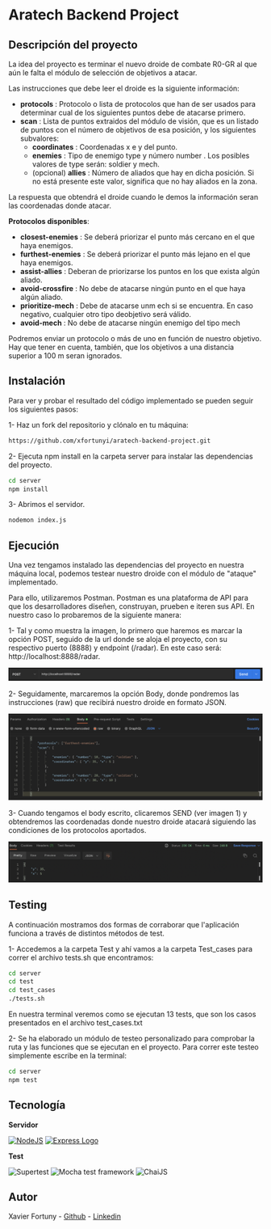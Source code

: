 # Aratech Backend Project

## Descripción del proyecto

La idea del proyecto es terminar el nuevo droide de combate R0-GR al que aún le falta el módulo de selección de objetivos a atacar.

Las instrucciones que debe leer el droide es la siguiente información:

- **protocols** : Protocolo o lista de protocolos que han de ser usados para determinar cual de los siguientes puntos debe de atacarse primero.
- **scan** : Lista de puntos extraidos del módulo de visión, que es un listado de puntos con el número de objetivos de esa posición, y los siguientes subvalores:
  - **coordinates** : Coordenadas x e y del punto.
  - **enemies** : Tipo de enemigo type y número number . Los posibles valores de type serán: soldier y mech.
  - (opcional) **allies** : Número de aliados que hay en dicha posición. Si no está presente este valor, significa que no hay aliados en la zona.

La respuesta que obtendrá el droide cuando le demos la información seran las coordenadas donde atacar.

**Protocolos disponibles**:

- **closest-enemies** : Se deberá priorizar el punto más cercano en el que haya enemigos.
- **furthest-enemies** : Se deberá priorizar el punto más lejano en el que haya enemigos.
- **assist-allies** : Deberan de priorizarse los puntos en los que exista algún aliado.
- **avoid-crossfire** : No debe de atacarse ningún punto en el que haya algún aliado.
- **prioritize-mech** : Debe de atacarse unm ech si se encuentra. En caso negativo, cualquier otro tipo deobjetivo será válido.
- **avoid-mech** : No debe de atacarse ningún enemigo del tipo mech

Podremos enviar un protocolo o más de uno en función de nuestro objetivo. Hay que tener en cuenta, también, que los objetivos a una distancia superior a 100 m seran ignorados.

## Instalación

Para ver y probar el resultado del código implementado se pueden seguir los siguientes pasos:

1- Haz un fork del repositorio y clónalo en tu máquina:

```bash
https://github.com/xfortunyi/aratech-backend-project.git
```

2- Ejecuta npm install en la carpeta server para instalar las dependencias del proyecto.

```bash
cd server
npm install
```

3- Abrimos el servidor.

```bash
nodemon index.js
```

## Ejecución

Una vez tengamos instalado las dependencias del proyecto en nuestra máquina local, podemos testear nuestro droide con el módulo de "ataque" implementado.

Para ello, utilizaremos Postman. Postman es una plataforma de API para que los desarrolladores diseñen, construyan, prueben e iteren sus API. En nuestro caso lo probaremos de la siguiente manera:

1- Tal y como muestra la imagen, lo primero que haremos es marcar la opción POST, seguido de la url donde se aloja el proyecto, con su respectivo puerto (8888) y endpoint (/radar). En este caso será: http://localhost:8888/radar.

<div align=center>
<img src='./server/assets/postman/request.png'>
</div>

2- Seguidamente, marcaremos la opción Body, donde pondremos las instrucciones (raw) que recibirá nuestro droide en formato JSON.

<div align=center>
<img src='./server/assets/postman/body.png'>
</div>

3- Cuando tengamos el body escrito, clicaremos SEND (ver imagen 1) y obtendremos las coordenadas donde nuestro droide atacará siguiendo las condiciones de los protocolos aportados.

<div align=center>
<img src='./server/assets/postman/response.png'>
</div>

## Testing

A continuación mostramos dos formas de corraborar que l'aplicación funciona a través de distintos métodos de test.

1- Accedemos a la carpeta Test y ahí vamos a la carpeta Test_cases para correr el archivo tests.sh que encontramos:

```bash
cd server
cd test
cd test_cases
./tests.sh
```

En nuestra terminal veremos como se ejecutan 13 tests, que son los casos presentados en el archivo test_cases.txt

2- Se ha elaborado un módulo de testeo personalizado para comprobar la ruta y las funciones que se ejecutan en el proyecto. Para correr este testeo simplemente escribe en la terminal:

```bash
cd server
npm test
```

## Tecnología

**Servidor**

<p align="left">
<a href="https://nodejs.org/en/" target="_blank" rel="noreferrer"><img src="https://raw.githubusercontent.com/danielcranney/readme-generator/main/public/icons/skills/nodejs-colored.svg" width="48" height="48" alt="NodeJS" /></a>
<a href="https://expressjs.com/" target="_blank" rel="noreferrer"><img src="https://camo.githubusercontent.com/0566752248b4b31b2c4bdc583404e41066bd0b6726f310b73e1140deefcc31ac/68747470733a2f2f692e636c6f756475702e636f6d2f7a6659366c4c376546612d3330303078333030302e706e67" width="72" height="48" alt="Express Logo" ></a>

**Test**

<p align="left">
<a><img src="https://camo.githubusercontent.com/fcca6a233a54a037861c99ab17d255d215807e6c0fcdce7d16a1a67814ede820/68747470733a2f2f73332e616d617a6f6e6177732e636f6d2f6d656469612d702e736c69642e65732f75706c6f6164732f3333383935382f696d616765732f313439363334352f7375706572746573742e706e67" width="48" height="48" alt="Supertest"></a>
<a><img src="https://camo.githubusercontent.com/58045a79a69afea4cab1cea6def6d911fba3956cf5fd683addf41c032aa64088/68747470733a2f2f636c6475702e636f6d2f78465646784f696f41552e737667" alt="Mocha test framework" width="48" height="48"></a>
<a><img alt="ChaiJS" src="https://camo.githubusercontent.com/7ecbd4531436e4f20c1dba52a4fd4ac367cfcc20a2f62cfe7a10f32da306afc6/687474703a2f2f636861696a732e636f6d2f696d672f636861692d6c6f676f2e706e67" width="48" height="48"></a>

## Autor

Xavier Fortuny - [Github](https://github.com/xfortunyi) - [Linkedin](https://www.linkedin.com/in/xavifortuny/)
